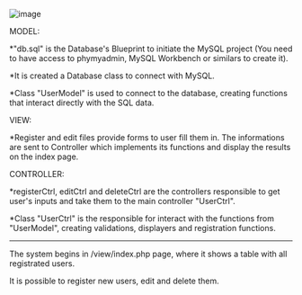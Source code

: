 ![image](https://github.com/brunocloss/crud-register/assets/130106110/99791f2c-39da-469d-9c9a-f9bce6e74d01)


MODEL:

*"db.sql" is the Database's Blueprint to initiate the MySQL project (You need to have access to phymyadmin, MySQL Workbench or similars to create it).

*It is created a Database class to connect with MySQL.

*Class "UserModel" is used to connect to the database, creating functions that interact directly with the SQL data.


VIEW:

*Register and edit files provide forms to user fill them in. The informations are sent to Controller which implements its functions and display the results on the index page.


CONTROLLER:

*registerCtrl, editCtrl and deleteCtrl are the controllers responsible to get user's inputs and take them to the main controller "UserCtrl".

*Class "UserCtrl" is the responsible for interact with the functions from "UserModel", creating validations, displayers and registration functions.


----------------------------------------------------------------

The system begins in /view/index.php page, where it shows a table with all registrated users.

It is possible to register new users, edit and delete them.
